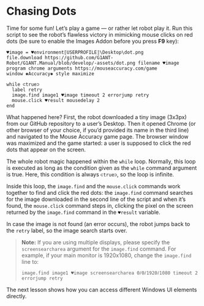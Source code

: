 # Chasing Dots

Time for some fun! Let’s play a game — or rather let robot play it. Run this script to see the robot’s flawless victory in mimicking mouse clicks on red dots (be sure to enable the Images Addon before you press **F9** key):

```G1ANT
♥image = ♥environment⟦USERPROFILE⟧\Desktop\dot.png
file.download https://github.com/G1ANT-Robot/G1ANT.Manual/blob/develop/-assets/dot.png filename ♥image
program chrome arguments https://mouseaccuracy.com/game
window ✱Accuracy✱ style maximize

while ⊂true⊃
  label retry
  image.find image1 ♥image timeout 2 errorjump retry
  mouse.click ♥result mousedelay 2
end
```

What happened here? First, the robot downloaded a tiny image (3x3px) from our GitHub repository to a user’s Desktop. Then it opened Chrome (or other browser of your choice, if you’d provided its name in the third line) and navigated to the Mouse Accuracy game page. The browser window was maximized and the game started: a user is supposed to click the red dots that appear on the screen.

The whole robot magic happened within the `while` loop. Normally, this loop is executed as long as the condition given as the `while` command argument is true. Here, this condition is always `⊂true⊃`, so the loop is infinite.

Inside this loop, the `image.find` and the `mouse.click` commands work together to find and click the red dots: the `image.find` command searches for the image downloaded in the second line of the script and when it’s found, the `mouse.click` command steps in, clicking the pixel on the screen returned by the `image.find` command in the `♥result` variable.

In case the image is not found (an error occurs), the robot jumps back to the `retry` label, so the image search starts over.

> **Note:** If you are using multiple displays, please specify the `screensearcharea` argument for the `image.find` command. For example, if your main monitor is 1920x1080, change the `image.find` line to:
>
> ```G1ANT
> image.find image1 ♥image screensearcharea 0⫽0⫽1920⫽1080 timeout 2 errorjump retry
> ```

The next lesson shows how you can access different Windows UI elements directly.
